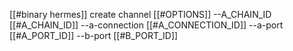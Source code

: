 [[#binary hermes]] create channel [[#OPTIONS]] --A_CHAIN_ID [[#A_CHAIN_ID]] --a-connection [[#A_CONNECTION_ID]] --a-port [[#A_PORT_ID]] --b-port [[#B_PORT_ID]]
